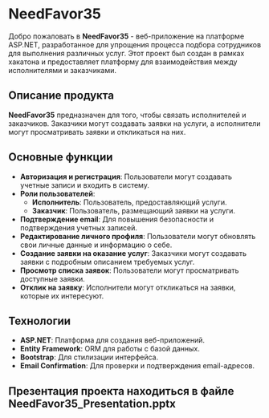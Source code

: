 # NeedFavor35

Добро пожаловать в **NeedFavor35** - веб-приложение на платформе ASP.NET, разработанное для упрощения процесса подбора сотрудников для выполнения различных услуг. Этот проект был создан в рамках хакатона и предоставляет платформу для взаимодействия между исполнителями и заказчиками.

## Описание продукта

**NeedFavor35** предназначен для того, чтобы связать исполнителей и заказчиков. Заказчики могут создавать заявки на услуги, а исполнители могут просматривать заявки и откликаться на них.

## Основные функции

- **Авторизация и регистрация**: Пользователи могут создавать учетные записи и входить в систему.
- **Роли пользователей**:
  - **Исполнитель**: Пользователь, предоставляющий услуги.
  - **Заказчик**: Пользователь, размещающий заявки на услуги.
- **Подтверждение email**: Для повышения безопасности и подтверждения учетных записей.
- **Редактирование личного профиля**: Пользователи могут обновлять свои личные данные и информацию о себе.
- **Создание заявки на оказание услуг**: Заказчики могут создавать заявки с подробным описанием требуемых услуг.
- **Просмотр списка заявок**: Пользователи могут просматривать доступные заявки.
- **Отклик на заявку**: Исполнители могут откликаться на заявки, которые их интересуют.

## Технологии

- **ASP.NET**: Платформа для создания веб-приложений.
- **Entity Framework**: ORM для работы с базой данных.
- **Bootstrap**: Для стилизации интерфейса.
- **Email Confirmation**: Для проверки и подтверждения email-адресов.

## Презентация проекта находиться в файле NeedFavor35_Presentation.pptx
